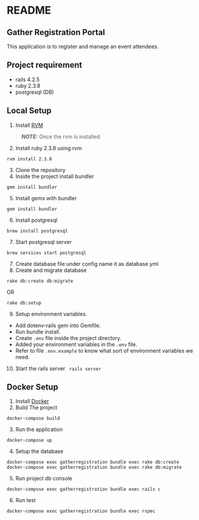 # README

## Gather Registration Portal

This application is to register and manage an event attendees.

## Project requirement
  - rails 4.2.5
  - ruby 2.3.8
  - postgresql (DB)
## Local Setup

1. Install [RVM](https://rvm.io/rvm/install)
> **_NOTE:_**  Once the rvm is installed.
2. Install ruby 2.3.8 using rvm
```
rvm install 2.3.8
```
3. Clone the repository
4. Inside the project install bundler
```
gem install bundler
```
5. Install gems with bundler
```
gem install bundler
```
6. Install postgresql
```
brew install postgresql
```
7. Start postgresql server
```
brew services start postgresql
```
7. Create database file under config name it as database.yml
8. Create and migrate database
```
rake db:create db:migrate
```
OR
```
rake db:setup
```
9. Setup environment variables.
  - Add dotenv-rails gem into Gemfile.
  - Run bundle install.
  - Create ```.env``` file inside the project directory.
  - Added your environment variables in the ```.env``` file.
  - Refer to file ```.env.example``` to know what sort of environment variables we need.

10. Start the rails server
``` rails server```

## Docker Setup

1. Install [Docker](https://www.docker.com/products/docker-desktop)
2. Build The project
```
docker-compose build
````
3. Run the application
```
docker-compose up
````
4. Setup the database
```
docker-compose exec gatherregistration bundle exec rake db:create
docker-compose exec gatherregistration bundle exec rake db:migrate
```
5. Run project db console
```
docker-compose exec gatherregistration bundle exec rails c
```
6. Run test
```
docker-compose exec gatherregistration bundle exec rspec
```

